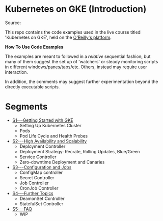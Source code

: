 # Kubernetes on GKE (Introduction)
Source: []()

This repo contains the code examples used in the live course
titled 'Kubernetes on GKE', held on the [O'Reilly's platform](https://www.oreilly.com/).

**How To Use Code Examples**

The examples are meant to followed in a _relative_ sequential
fashion, but many of them suggest the set up of 'watchers' or steady
monitoring scripts in different windows/panes/tabs/etc. Others,
instead may require user interaction.

In addition, the comments may suggest further experimentation beyond
the directly executable scripts.

# Segments

* [S1---Getting Started with GKE](getting_started/README.md)
    * Setting Up Kubernetes Cluster
    * Pods
    * Pod Life Cycle and Health Probes
* [S2---High Availability and Scalability](ha_and_hs/README.md)
    * Deployment Controller
    * Deployment Strategy: Recrate, Rolling Updates, Blue/Green
    * Service Controller
    * Zero-downtime Deployment and Canaries
* [S3---Configuration and Jobs](config_jobs/README.md)
    * ConfigMap controller
    * Secret Controller
    * Job Controller
    * CronJob Controller
* [S4---Further Topics](further/README.md)
    * DeamonSet Controller
    * StatefulSet Controller
* [S5---FAQ](faq/RADME.md)
    * WIP




